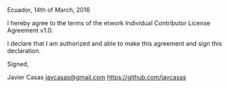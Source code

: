 Ecuador, 14th of March, 2016

I hereby agree to the terms of the etwork Individual Contributor License
Agreement v1.0.

I declare that I am authorized and able to make this agreement and sign this
declaration.

Signed,

Javier Casas javcasas@gmail.com https://github.com/javcasas
